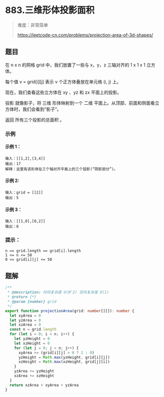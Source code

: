# 883.三维形体投影面积

> 难度：非常简单
>
> https://leetcode-cn.com/problems/projection-area-of-3d-shapes/

## 题目

在 n x n 的网格 grid 中，我们放置了一些与 x，y，z 三轴对齐的 1 x 1 x 1 立方体。

每个值 v = grid[i][j] 表示 v 个正方体叠放在单元格 (i, j) 上。

现在，我们查看这些立方体在 xy 、yz 和 zx 平面上的投影。

投影 就像影子，将 三维 形体映射到一个 二维 平面上。从顶部、前面和侧面看立方体时，我们会看到“影子”。

返回 所有三个投影的总面积 。

### 示例

#### 示例 1：

```
输入：[[1,2],[3,4]]
输出：17
解释：这里有该形体在三个轴对齐平面上的三个投影(“阴影部分”)。
```

#### 示例 2:

```
输入：grid = [[2]]
输出：5
```

#### 示例 3：

```
输入：[[1,0],[0,2]]
输出：8
```

### 提示：

```
n == grid.length == grid[i].length
1 <= n <= 50
0 <= grid[i][j] <= 50
```

## 题解

```ts
/**
 * @description: 时间复杂度 O(N^2) 空间复杂度 O(1)
 * @return {*}
 * @param {number} grid
 */
export function projectionArea(grid: number[][]): number {
  let xyArea = 0
  let yzArea = 0
  let xzArea = 0
  const n = grid.length
  for (let i = 0; i < n; i++) {
    let yzHeight = 0
    let xzHeight = 0
    for (let j = 0; j < n; j++) {
      xyArea += (grid[i][j] > 0 ? 1 : 0)
      yzHeight = Math.max(yzHeight, grid[i][j])
      xzHeight = Math.max(xzHeight, grid[j][i])
    }
    yzArea += yzHeight
    xzArea += xzHeight
  }
  return xzArea + xyArea + yzArea
}
```
